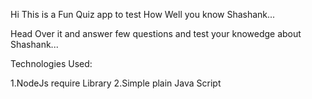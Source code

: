 Hi This is a Fun Quiz app to test How Well you know Shashank...

Head Over it and answer few questions and test your knowedge about Shashank...

Technologies Used:

   1.NodeJs require Library
   2.Simple plain Java Script